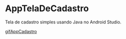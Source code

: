 # AppTelaDeCadastro

Tela de cadastro simples usando Java no Android Studio.


[gifAppCadastro](https://user-images.githubusercontent.com/94070775/149663636-5574acac-57aa-4d48-a100-da9f220616e2.gif)

